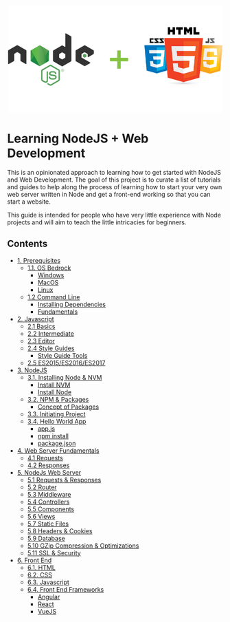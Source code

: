 <div align="center">
  <img src="./images/curr-logo.png" width="500px">
</div>

# Learning NodeJS + Web Development
This is an opinionated approach to learning how to get started with NodeJS and Web Development. The goal of this project is to curate a list of tutorials and guides to help along the process of learning how to start your very own web server written in Node and get a front-end working so that you can start a website.

This guide is intended for people who have very little experience with Node projects and will aim to teach the little intricacies for beginners.

## Contents
- [1. Prerequisites](./Prerequisites/README.md#11-prerequisites)
  - [1.1. OS Bedrock](./Prerequisites/README.md#11-os-bedrock)
    - [Windows](./Prerequisites/README.md#windows)
    - [MacOS](./Prerequisites/README.md#macos)
    - [Linux ](./Prerequisites/README.md#linux)
  - [1.2 Command Line](./Prerequisites/README.md#12-command-line)
    - [Installing Dependencies](./Prerequisites/README.md#12-command-line)
    - [Fundamentals](./Prerequisites/README.md#fundamentals)
- [2. Javascript](./Javascript/README.md#javascript)
  - [2.1 Basics](./Javascript/README.md##basics)
  - [2.2 Intermediate](./Javascript/README.md##intermediate)
  - [2.3 Editor](./Javascript/README.md##editor)
  - [2.4 Style Guides](./Javascript/README.md##style-guides)
    - [Style Guide Tools](#style-guide-tools)
  - [2.5 ES2015/ES2016/ES2017](#es2015es2016es2017)
- [3. NodeJS](./NodeJS/README.md)
  - [3.1. Installing Node & NVM](./NodeJS/README.md#installing-node-nvm)
    - [Install NVM](./NodeJS/README.md#install-nvm)
    - [Install Node](./NodeJS/README.md#install-node)
  - [3.2. NPM & Packages](./NodeJS/README.md#npm--packages)
    - [Concept of Packages](./NodeJS/README.md#npm--packages)
  - [3.3. Initiating Project](./NodeJS/README.md#initiating-project)
  - [3.4. Hello World App](./NodeJS/README.md#hello-world-app)
    - [app.js](./NodeJS/README.md#appjs)
    - [npm install ](./NodeJS/README.md#npm-install)
    - [package.json](./NodeJS/README.md#packagejson)
- [4. Web Server Fundamentals]()
  - [4.1 Requests]()
  - [4.2 Responses]()
- [5. NodeJs Web Server]()
  - [5.1 Requests & Responses]()
  - [5.2 Router]()
  - [5.3 Middleware]()
  - [5.4 Controllers]()
  - [5.5 Components]()
  - [5.6 Views]()
  - [5.7 Static Files]()
  - [5.8 Headers & Cookies]()
  - [5.9 Database]()
  - [5.10 GZip Compression & Optimizations]()
  - [5.11 SSL & Security]()
- [6. Front End]()
  - [6.1. HTML]()
  - [6.2. CSS]()
  - [6.3. Javascript]()
  - [6.4. Front End Frameworks]()
    - [Angular]()
    - [React]()
    - [VueJS]()
    
  
